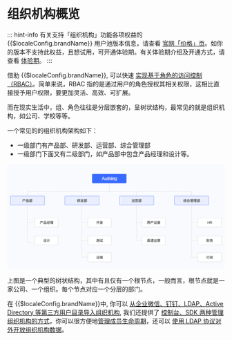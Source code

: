 # 组织机构概览

<LastUpdated/>

::: hint-info
有关支持「组织机构」功能各项权益的 {{$localeConfig.brandName}} 用户池版本信息，请查看 [官网「价格」页](https://authing.cn/pricing)。如你的版本不支持此权益，且想试用，可开通体验期。有关体验期介绍及开通方式，请查看 [体验期](/guides/basics/trial/README.md)。
::: 

借助 {{$localeConfig.brandName}}, 可以快速 [实现基于角色的访问控制（RBAC）](/guides/access-control/rbac.md)。简单来说，RBAC 指的是通过用户的角色授权其相关权限，这相比直接授予用户权限，要更加灵活、高效、可扩展。 

而在现实生活中，组、角色往往是分层嵌套的，呈树状结构，最常见的就是组织机构，如公司、学校等等。

一个常见的的组织机构架构如下：

* 一级部门有产品部、研发部、运营部、综合管理部
* 一级部门下面又有二级部门，如产品部中包含产品经理和设计等。

<img src="./images/lark20210302-193510.png" style="display:block;margin: 0 auto;">


上图是一个典型的树状结构，其中有且仅有一个根节点，一般而言，根节点就是一家公司、一个组织。每个节点对应一个分层的部门。


在 {{$localeConfig.brandName}}中, 你可以 [从企业微信、钉钉、LDAP、Active Directory 等第三方用户目录导入组织机构](./create-or-import-org/README.md#导入组织机构), 我们还提供了 [控制台、SDK 两种管理组织机构的方式](./manage-org/README.md)，你可以很方便地[管理成员生命周期](./staff-life-cycle-management/README.md)，还可以 [使用 LDAP 协议对外开放组织机构数据](./ldap-user-directory/README.md)。
